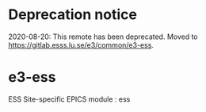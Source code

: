 # Deprecation notice

2020-08-20: This remote has been deprecated. Moved to https://gitlab.esss.lu.se/e3/common/e3-ess.


e3-ess  
======
ESS Site-specific EPICS module : ess

